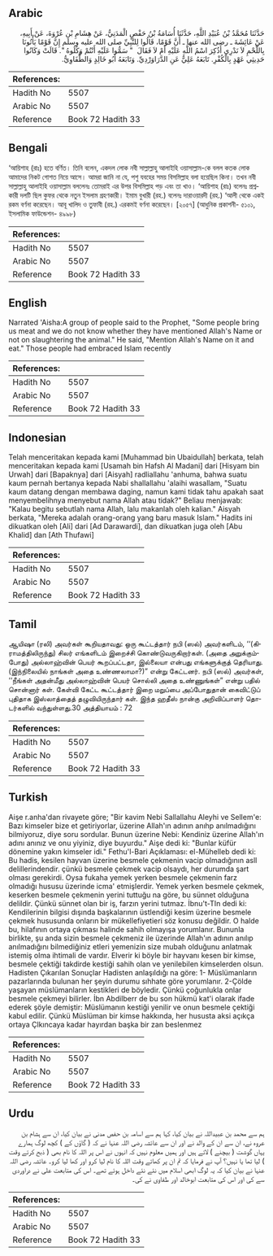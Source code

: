 ## Arabic


<div dir="rtl" lang="ar" style={{fontSize:'larger',backgroundColor:'#f8f9fa',padding:20}}>
حَدَّثَنَا مُحَمَّدُ بْنُ عُبَيْدِ اللَّهِ، حَدَّثَنَا أُسَامَةُ بْنُ حَفْصٍ الْمَدَنِيُّ، عَنْ هِشَامِ بْنِ عُرْوَةَ، عَنْ أَبِيهِ، عَنْ عَائِشَةَ ـ رضى الله عنها ـ أَنَّ قَوْمًا، قَالُوا لِلنَّبِيِّ صلى الله عليه وسلم إِنَّ قَوْمًا يَأْتُونَا بِاللَّحْمِ لاَ نَدْرِي أَذُكِرَ اسْمُ اللَّهِ عَلَيْهِ أَمْ لاَ فَقَالَ ‏ "‏ سَمُّوا عَلَيْهِ أَنْتُمْ وَكُلُوهُ ‏"‏‏.‏ قَالَتْ وَكَانُوا حَدِيثِي عَهْدٍ بِالْكُفْرِ‏.‏ تَابَعَهُ عَلِيٌّ عَنِ الدَّرَاوَرْدِيِّ‏.‏ وَتَابَعَهُ أَبُو خَالِدٍ وَالطُّفَاوِيُّ‏.‏
</div>
<div style={{backgroundColor:'#f8f9fa',padding:20, marginBottom: 10}}><table> <thead> <tr> <th>References:</th> <th></th> </tr> </thead> <tbody><tr><td>Hadith No</td><td>5507</td></tr><tr><td>Arabic No</td><td>5507</td></tr><tr><td>Reference</td><td>Book 72 Hadith 33</td></tr></tbody></table></div>

## Bengali


<div dir="ltr" lang="bn" style={{fontSize:'larger',backgroundColor:'#f8f9fa',padding:20}}>
‘আয়িশাহ (রাঃ) হতে বর্ণিত। তিনি বলেন, একদল লোক নবী সাল্লাল্লাহু আলাইহি ওয়াসাল্লাম-কে বলল কতক লোক আমাদের নিকট গোশত নিয়ে আসে। আমরা জানি না যে, পশু যবহের সময় বিসমিল্লাহ বলা হয়েছিল কিনা। তখন নবী সাল্লাল্লাহু আলাইহি ওয়াসাল্লাম বললেনঃ তোমরাই এর উপর বিসমিল্লাহ পড় এবং তা খাও। ‘আয়িশাহ (রাঃ) বলেনঃ প্রশ্নকারী দলটি ছিল কুফর থেকে নতুন ইসলাম গ্রহণকারী। ইমাম বুখারী (রহ.) বলেনঃ দারাওয়ারদী (রহ.) ‘আলী থেকে একই রকম বর্ণনা করেছেন। আবূ খালিদ ও তুফাবী (রহ.) এরকমই বর্ণনা করেছেন। [২০৫৭] (আধুনিক প্রকাশনী- ৫১০১, ইসলামিক ফাউন্ডেশন- ৪৯৯৮)
</div>
<div style={{backgroundColor:'#f8f9fa',padding:20, marginBottom: 10}}><table> <thead> <tr> <th>References:</th> <th></th> </tr> </thead> <tbody><tr><td>Hadith No</td><td>5507</td></tr><tr><td>Arabic No</td><td>5507</td></tr><tr><td>Reference</td><td>Book 72 Hadith 33</td></tr></tbody></table></div>

## English


<div dir="ltr" lang="en" style={{fontSize:'larger',backgroundColor:'#f8f9fa',padding:20}}>
Narrated 'Aisha:A group of people said to the Prophet, "Some people bring us meat and we do not know whether they have mentioned Allah's Name or not on slaughtering the animal." He said, "Mention Allah's Name on it and eat." Those people had embraced Islam recently
</div>
<div style={{backgroundColor:'#f8f9fa',padding:20, marginBottom: 10}}><table> <thead> <tr> <th>References:</th> <th></th> </tr> </thead> <tbody><tr><td>Hadith No</td><td>5507</td></tr><tr><td>Arabic No</td><td>5507</td></tr><tr><td>Reference</td><td>Book 72 Hadith 33</td></tr></tbody></table></div>

## Indonesian


<div dir="ltr" lang="id" style={{fontSize:'larger',backgroundColor:'#f8f9fa',padding:20}}>
Telah menceritakan kepada kami [Muhammad bin Ubaidullah] berkata, telah menceritakan kepada kami [Usamah bin Hafsh Al Madani] dari [Hisyam bin Urwah] dari [Bapaknya] dari [Aisyah] radliallahu 'anhuma, bahwa suatu kaum pernah bertanya kepada Nabi shallallahu 'alaihi wasallam, "Suatu kaum datang dengan membawa daging, namun kami tidak tahu apakah saat menyembelihnya menyebut nama Allah atau tidak?" Beliau menjawab: "Kalau begitu sebutlah nama Allah, lalu makanlah oleh kalian." Aisyah berkata, "Mereka adalah orang-orang yang baru masuk Islam." Hadits ini dikuatkan oleh [Ali] dari [Ad Darawardi], dan dikuatkan juga oleh [Abu Khalid] dan [Ath Thufawi]
</div>
<div style={{backgroundColor:'#f8f9fa',padding:20, marginBottom: 10}}><table> <thead> <tr> <th>References:</th> <th></th> </tr> </thead> <tbody><tr><td>Hadith No</td><td>5507</td></tr><tr><td>Arabic No</td><td>5507</td></tr><tr><td>Reference</td><td>Book 72 Hadith 33</td></tr></tbody></table></div>

## Tamil


<div dir="ltr" lang="ta" style={{fontSize:'larger',backgroundColor:'#f8f9fa',padding:20}}>
ஆயிஷா (ரலி) அவர்கள் கூறியதாவது: ஒரு கூட்டத்தார் நபி (ஸல்) அவர்களிடம், ‘‘(கிராமத்திலிருந்து) சிலர் எங்களிடம் இறைச்சி கொண்டுவருகிறார்கள். (அதை அறுக்கும்போது) அல்லாஹ்வின் பெயர் கூறப்பட்டதா, இல்லையா என்பது எங்களுக்குத் தெரியாது. (இந்நிலையில் நாங்கள் அதை உண்ணலாமா?)” என்று கேட்டனர். நபி (ஸல்) அவர்கள், ‘‘நீங்கள் அதன்மீது அல்லாஹ்வின் பெயர் சொல்லி அதை உண்ணுங்கள்” என்று பதில் சொன்னார் கள். கேள்வி கேட்ட கூட்டத்தார் இறை மறுப்பை அப்போதுதான் கைவிட்டுப் புதிதாக இஸ்லாத்தைத் தழுவியிருந்தார் கள். இந்த ஹதீஸ் நான்கு அறிவிப்பாளர் தொடர்களில் வந்துள்ளது.30 அத்தியாயம் : 72
</div>
<div style={{backgroundColor:'#f8f9fa',padding:20, marginBottom: 10}}><table> <thead> <tr> <th>References:</th> <th></th> </tr> </thead> <tbody><tr><td>Hadith No</td><td>5507</td></tr><tr><td>Arabic No</td><td>5507</td></tr><tr><td>Reference</td><td>Book 72 Hadith 33</td></tr></tbody></table></div>

## Turkish


<div dir="ltr" lang="tr" style={{fontSize:'larger',backgroundColor:'#f8f9fa',padding:20}}>
Aişe r.anha'dan rivayete göre; "Bir kavim Nebi Sallallahu Aleyhi ve Sellem'e: Bazı kimseler bize et getiriyorlar, üzerine Allah'ın adının anıhp anılmadığını bilmiyoruz, diye soru sordular. Bunun üzerine Nebi: Kendiniz üzerine Allah'ın adını anınız ve onu yiyiniz, diye buyurdu." Aişe dedi ki: "Bunlar küfür dönemine yakın kimseler idi." Fethu'l-Bari Açıklaması: el-Mühelleb dedi ki: Bu hadis, kesilen hayvan üzerine besmele çekmenin vacip olmadığının asll delillerindendir. çünkü besmele çekmek vacip olsaydı, her durumda şart olması gerekirdi. Oysa fukaha yemek yerken besmele çekmenin farz olmadığı hususu üzerinde icma' etmişlerdir. Yemek yerken besmele çekmek, keserken besmele çekmenin yerini tuttuğu na göre, bu sünnet olduğuna delildir. Çünkü sünnet olan bir iş, farzın yerini tutmaz. İbnu't-TIn dedi ki: Kendilerinin bilgisi dışında başkalarının üstlendiği kesim üzerine besmele çekmek hususunda onların bir mükellefiyetieri söz konusu değildir. O halde bu, hilafının ortaya çıkması halinde sahih olmayışa yorumlanır. Bununla birlikte, şu anda sizin besmele çekmeniz ile üzerinde Allah'ın adının anılıp anılmadığını bilmediğiniz etleri yemenizin size mubah olduğunu anlatmak istemiş olma ihtimali de vardır. Elverir ki böyle bir hayvanı kesen bir kimse, besmele çektiği takdirde kestiği sahih olan ve yenilebilen kimselerden olsun. Hadisten Çıkarılan Sonuçlar Hadisten anlaşıldığı na göre: 1- Müslümanların pazarlarında bulunan her şeyin durumu sıhhate göre yorumlanır. 2-Çölde yaşayan müslümanların kestikleri de böyledir. Çünkü çoğunlukla onlar besmele çekmeyi bilirler. İbn Abdilberr de bu son hükmü kat'i olarak ifade ederek şöyle demiştir: Müslümanın kestiği yenilir ve onun besmele çektiği kabul edilir. Çünkü Müslüman bir kimse hakkında, her hususta aksi açıkça ortaya Çlkıncaya kadar hayırdan başka bir zan beslenmez
</div>
<div style={{backgroundColor:'#f8f9fa',padding:20, marginBottom: 10}}><table> <thead> <tr> <th>References:</th> <th></th> </tr> </thead> <tbody><tr><td>Hadith No</td><td>5507</td></tr><tr><td>Arabic No</td><td>5507</td></tr><tr><td>Reference</td><td>Book 72 Hadith 33</td></tr></tbody></table></div>

## Urdu


<div dir="rtl" lang="ur" style={{fontSize:'larger',backgroundColor:'#f8f9fa',padding:20}}>
ہم سے محمد بن عبیداللہ نے بیان کیا، کہا ہم سے اسامہ بن حفص مدنی نے بیان کیا، ان سے ہشام بن عروہ نے، ان سے ان کے والد نے اور ان سے عائشہ رضی اللہ عنہا نے کہ ( گاؤں کے ) کچھ لوگ ہمارے یہاں گوشت ( بیچنے ) لاتے ہیں اور ہمیں معلوم نہیں کہ انہوں نے اس پر اللہ کا نام بھی ( ذبح کرتے وقت ) لیا تھا یا نہیں؟ آپ نے فرمایا کہ تم ان پر کھاتے وقت اللہ کا نام لیا کرو اور کھا لیا کرو۔ عائشہ رضی اللہ عنہا نے بیان کیا کہ یہ لوگ ابھی اسلام میں نئے نئے داخل ہوئے تھے۔ اس کی متابعت علی نے دراوردی سے کی اور اس کی متابعت ابوخالد اور طفاوی نے کی۔
</div>
<div style={{backgroundColor:'#f8f9fa',padding:20, marginBottom: 10}}><table> <thead> <tr> <th>References:</th> <th></th> </tr> </thead> <tbody><tr><td>Hadith No</td><td>5507</td></tr><tr><td>Arabic No</td><td>5507</td></tr><tr><td>Reference</td><td>Book 72 Hadith 33</td></tr></tbody></table></div>